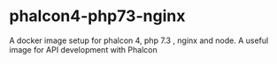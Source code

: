 # phalcon4-php73-nginx
A docker image setup for phalcon 4, php 7.3 , nginx and node. A useful image for API development with Phalcon
